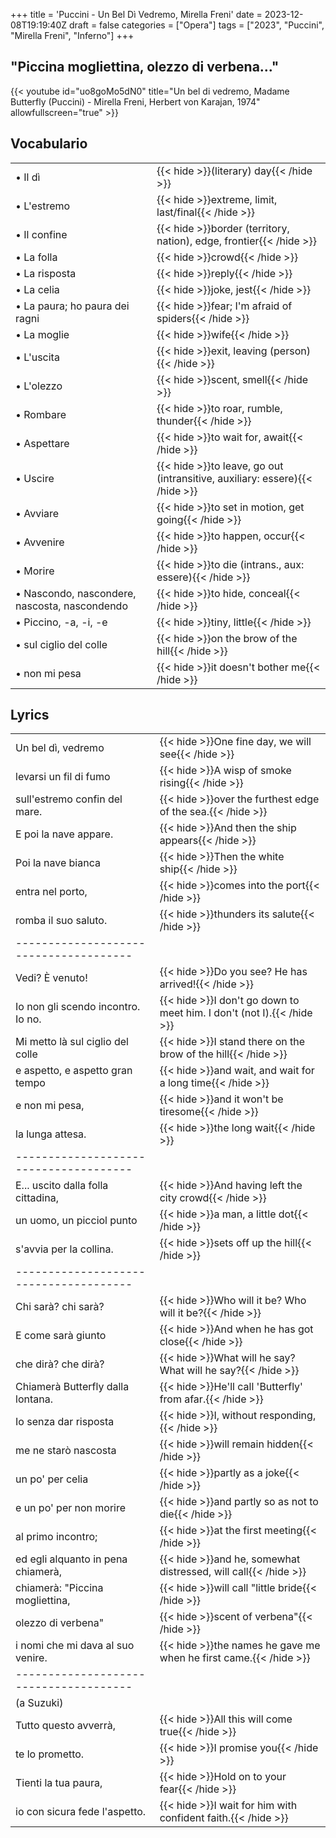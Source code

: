 +++
title = 'Puccini - Un Bel Dì Vedremo, Mirella Freni'
date = 2023-12-08T19:19:40Z
draft = false
categories = ["Opera"]
tags = ["2023", "Puccini", "Mirella Freni", "Inferno"]
+++

## "Piccina mogliettina, olezzo di verbena..."


{{< youtube id="uo8goMo5dN0" title="Un bel di vedremo, Madame Butterfly (Puccini) - Mirella Freni, Herbert von Karajan, 1974" allowfullscreen="true" >}}

## Vocabulario

| | |
|------------|-----------|
| &bull; Il dì | {{< hide >}}(literary) day{{< /hide >}} |
| &bull; L'estremo | {{< hide >}}extreme, limit, last/final{{< /hide >}} |
| &bull; Il confine | {{< hide >}}border (territory, nation), edge, frontier{{< /hide >}} |
| &bull; La folla | {{< hide >}}crowd{{< /hide >}} |
| &bull; La risposta | {{< hide >}}reply{{< /hide >}} |
| &bull; La celia | {{< hide >}}joke, jest{{< /hide >}} |
| &bull; La paura; ho paura dei ragni | {{< hide >}}fear; I'm afraid of spiders{{< /hide >}} |
| &bull; La moglie | {{< hide >}}wife{{< /hide >}} |
| &bull; L'uscita | {{< hide >}}exit, leaving (person){{< /hide >}} |
| &bull; L'olezzo | {{< hide >}}scent, smell{{< /hide >}} |
| &bull; Rombare | {{< hide >}}to roar, rumble, thunder{{< /hide >}} |
| &bull; Aspettare | {{< hide >}}to wait for, await{{< /hide >}} |
| &bull; Uscire | {{< hide >}}to leave, go out (intransitive, auxiliary: essere){{< /hide >}} |
| &bull; Avviare | {{< hide >}}to set in motion, get going{{< /hide >}} |
| &bull; Avvenire | {{< hide >}}to happen, occur{{< /hide >}} |
| &bull; Morire | {{< hide >}}to die (intrans., aux: essere){{< /hide >}} |
| &bull; Nascondo, nascondere, nascosta, nascondendo | {{< hide >}}to hide, conceal{{< /hide >}} |
| &bull; Piccino, -a, -i, -e | {{< hide >}}tiny, little{{< /hide >}} |
| &bull; sul ciglio del colle | {{< hide >}}on the brow of the hill{{< /hide >}} |
| &bull; non mi pesa | {{< hide >}}it doesn't bother me{{< /hide >}} |


## Lyrics

| | |
|------------|-----------|
| Un bel dì, vedremo | {{< hide >}}One fine day, we will see{{< /hide >}} |
| levarsi un fil di fumo | {{< hide >}}A wisp of smoke rising{{< /hide >}} |
| sull'estremo confin del mare. | {{< hide >}}over the furthest edge of the sea.{{< /hide >}} |
| E poi la nave appare. | {{< hide >}}And then the ship appears{{< /hide >}} |
| Poi la nave bianca | {{< hide >}}Then the white ship{{< /hide >}} |
| entra nel porto, | {{< hide >}}comes into the port{{< /hide >}} |
| romba il suo saluto. | {{< hide >}}thunders its salute{{< /hide >}} |
| -------------------------------------- | |
| Vedi? È venuto! | {{< hide >}}Do you see? He has arrived!{{< /hide >}} |
| Io non gli scendo incontro. Io no. | {{< hide >}}I don't go down to meet him. I don't (not I).{{< /hide >}} |
| Mi metto là sul ciglio del colle | {{< hide >}}I stand there on the brow of the hill{{< /hide >}} |
| e aspetto, e aspetto gran tempo | {{< hide >}}and wait, and wait for a long time{{< /hide >}} |
| e non mi pesa, | {{< hide >}}and it won't be tiresome{{< /hide >}} |
| la lunga attesa. | {{< hide >}}the long wait{{< /hide >}} |
| -------------------------------------- | |
| E... uscito dalla folla cittadina, | {{< hide >}}And having left the city crowd{{< /hide >}} |
| un uomo, un picciol punto | {{< hide >}}a man, a little dot{{< /hide >}} |
| s'avvia per la collina. | {{< hide >}}sets off up the hill{{< /hide >}} |
| -------------------------------------- | |
| Chi sarà? chi sarà? | {{< hide >}}Who will it be? Who will it be?{{< /hide >}} |
| E come sarà giunto | {{< hide >}}And when he has got close{{< /hide >}} |
| che dirà? che dirà? | {{< hide >}}What will he say? What will he say?{{< /hide >}} |
| Chiamerà Butterfly dalla lontana. | {{< hide >}}He'll call 'Butterfly' from afar.{{< /hide >}} |
| Io senza dar risposta | {{< hide >}}I, without responding,{{< /hide >}} |
| me ne starò nascosta | {{< hide >}}will remain hidden{{< /hide >}} |
| un po' per celia | {{< hide >}}partly as a joke{{< /hide >}} |
| e un po' per non morire | {{< hide >}}and partly so as not to die{{< /hide >}} |
| al primo incontro; | {{< hide >}}at the first meeting{{< /hide >}} |
| ed egli alquanto in pena chiamerà, | {{< hide >}}and he, somewhat distressed, will call{{< /hide >}} |
| chiamerà: "Piccina mogliettina, | {{< hide >}}will call "little bride{{< /hide >}} |
| olezzo di verbena" | {{< hide >}}scent of verbena"{{< /hide >}} |
| i nomi che mi dava al suo venire. | {{< hide >}}the names he gave me when he first came.{{< /hide >}} |
| -------------------------------------- | |
| (a Suzuki) | |
| Tutto questo avverrà, | {{< hide >}}All this will come true{{< /hide >}} |
| te lo prometto. | {{< hide >}}I promise you{{< /hide >}} |
| Tienti la tua paura, | {{< hide >}}Hold on to your fear{{< /hide >}} |
| io con sicura fede l'aspetto. | {{< hide >}}I wait for him with confident faith.{{< /hide >}} |
